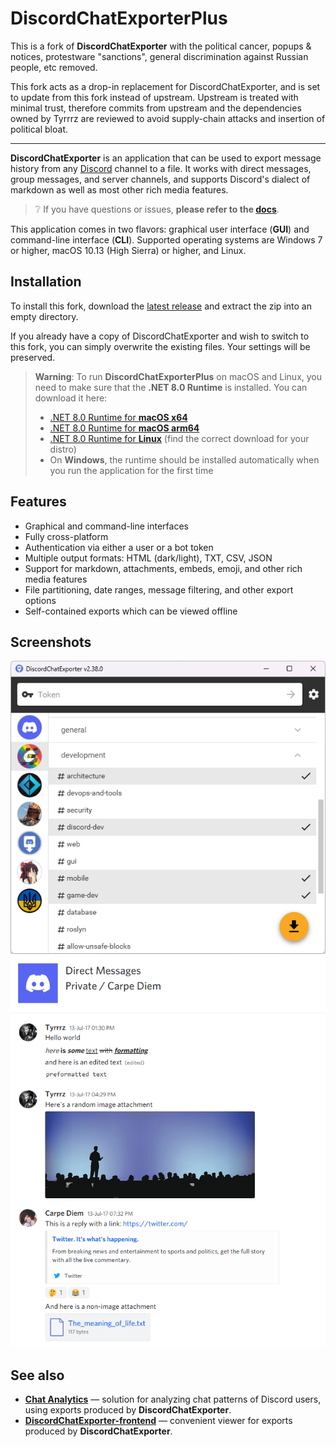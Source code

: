 # DiscordChatExporterPlus

This is a fork of **DiscordChatExporter** with the political cancer, popups & notices, protestware "sanctions", general discrimination against Russian people, etc removed.

This fork acts as a drop-in replacement for DiscordChatExporter, and is set to update from this fork instead of upstream. Upstream is treated with minimal trust, therefore commits from upstream and the dependencies owned by Tyrrrz are reviewed to avoid supply-chain attacks and insertion of political bloat.

----

**DiscordChatExporter** is an application that can be used to export message history from any [Discord](https://discord.com) channel to a file.
It works with direct messages, group messages, and server channels, and supports Discord's dialect of markdown as well as most other rich media features.

> ❔ If you have questions or issues, **please refer to the [docs](.docs)**.

This application comes in two flavors: graphical user interface (**GUI**) and command-line interface (**CLI**).
Supported operating systems are Windows 7 or higher, macOS 10.13 (High Sierra) or higher, and Linux.

## Installation

To install this fork, download the [latest release](https://github.com/nulldg/DiscordChatExporterPlus/releases/latest) and extract the zip into an empty directory.

If you already have a copy of DiscordChatExporter and wish to switch to this fork, you can simply overwrite the existing files. Your settings will be preserved.

> **Warning**:
> To run **DiscordChatExporterPlus** on macOS and Linux, you need to make sure that the **.NET 8.0 Runtime** is installed.
> You can download it here:
>
> - [.NET 8.0 Runtime for **macOS x64**](https://dotnet.microsoft.com/en-us/download/dotnet/thank-you/runtime-8.0.0-macos-x64-installer)
> - [.NET 8.0 Runtime for **macOS arm64**](https://dotnet.microsoft.com/en-us/download/dotnet/thank-you/runtime-8.0.0-macos-arm64-installer)
> - [.NET 8.0 Runtime for **Linux**](https://learn.microsoft.com/dotnet/core/install/linux) (find the correct download for your distro)
> - On **Windows**, the runtime should be installed automatically when you run the application for the first time

## Features

- Graphical and command-line interfaces
- Fully cross-platform
- Authentication via either a user or a bot token
- Multiple output formats: HTML (dark/light), TXT, CSV, JSON
- Support for markdown, attachments, embeds, emoji, and other rich media features
- File partitioning, date ranges, message filtering, and other export options
- Self-contained exports which can be viewed offline

## Screenshots

![channel list](.assets/list.png)
![rendered output](.assets/output.png)

## See also

- [**Chat Analytics**](https://github.com/mlomb/chat-analytics) — solution for analyzing chat patterns of Discord users, using exports produced by **DiscordChatExporter**.
- [**DiscordChatExporter-frontend**](https://github.com/slatinsky/DiscordChatExporter-frontend) — convenient viewer for exports produced by **DiscordChatExporter**.